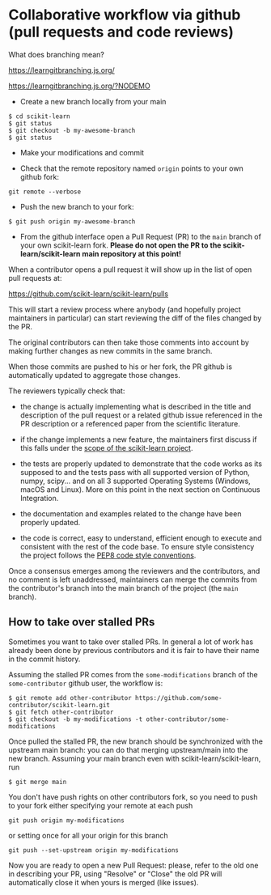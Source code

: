 # Collaborative workflow via github (pull requests and code reviews)

What does branching mean?

https://learngitbranching.js.org/

https://learngitbranching.js.org/?NODEMO

- Create a new branch locally from your main
```
$ cd scikit-learn
$ git status
$ git checkout -b my-awesome-branch
$ git status
```
- Make your modifications and commit

- Check that the remote repository named `origin` points to your
  own github fork:
```
git remote --verbose
```

- Push the new branch to your fork:
```
$ git push origin my-awesome-branch
```
- From the github interface open a Pull Request (PR) to the `main`
  branch of your own scikit-learn fork. **Please do not open the PR to the
  scikit-learn/scikit-learn main repository at this point!**

When a contributor opens a pull request it will show up in the list of
open pull requests at:

https://github.com/scikit-learn/scikit-learn/pulls

This will start a review process where anybody (and hopefully project
maintainers in particular) can start reviewing the diff of the files
changed by the PR.

The original contributors can then take those comments into account
by making further changes as new commits in the same branch.

When those commits are pushed to his or her fork, the PR github is
automatically updated to aggregate those changes.

The reviewers typically check that:

- the change is actually implementing what is described in the title and
  description of the pull request or a related github issue referenced
  in the PR description or a referenced paper from the scientific
  literature.
  
- if the change implements a new feature, the maintainers first discuss if
  this falls under the [scope of the scikit-learn project](
  https://scikit-learn.org/stable/faq.html#what-are-the-inclusion-criteria-for-new-algorithms).

- the tests are properly updated to demonstrate that the code works as its
  supposed to and the tests pass with all supported version of
  Python, numpy, scipy... and on all 3 supported Operating Systems
  (Windows, macOS and Linux). More on this point in the next section on
  Continuous Integration.

- the documentation and examples related to the change have been properly
  updated.

- the code is correct, easy to understand, efficient enough to execute
  and consistent with the rest of the code base. To ensure style consistency
  the project follows the [PEP8 code style conventions](
  https://www.python.org/dev/peps/pep-0008/).

Once a consensus emerges among the reviewers and the contributors, and
no comment is left unaddressed, maintainers can merge the commits from
the contributor's branch into the main branch of the project
(the `main` branch).

## How to take over stalled PRs

Sometimes you want to take over stalled PRs.
In general a lot of work has already been done by previous contributors and it is fair to have their name in the commit history.

Assuming the stalled PR comes from the `some-modifications` branch of the `some-contributor` github user, the workflow is:
```
$ git remote add other-contributor https://github.com/some-contributor/scikit-learn.git
$ git fetch other-contributor
$ git checkout -b my-modifications -t other-contributor/some-modifications
```
Once pulled the stalled PR, the new branch should be synchronized with the upstream main branch: you can do that merging upstream/main into the new branch.
Assuming your main branch even with scikit-learn/scikit-learn, run
```
$ git merge main
```
You don't have push rights on other contributors fork, so you need to push to your fork either specifying your remote at each push
```
git push origin my-modifications
```
or setting once for all your origin for this branch
```
git push --set-upstream origin my-modifications
```

Now you are ready to open a new Pull Request: please, refer to the old one in describing your PR, using "Resolve" or "Close" the old PR will automatically
close it when yours is merged (like issues).
